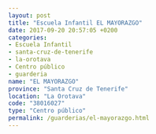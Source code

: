 ```yaml
---
layout: post
title: "Escuela Infantil EL MAYORAZGO"
date: 2017-09-20 20:57:05 +0200
categories:
- Escuela Infantil
- santa-cruz-de-tenerife
- la-orotava
- Centro público
- guarderia
name: "EL MAYORAZGO"
province: "Santa Cruz de Tenerife"
location: "La Orotava"
code: "38016027"
type: "Centro público"
permalink: /guarderias/el-mayorazgo.html
---
```

